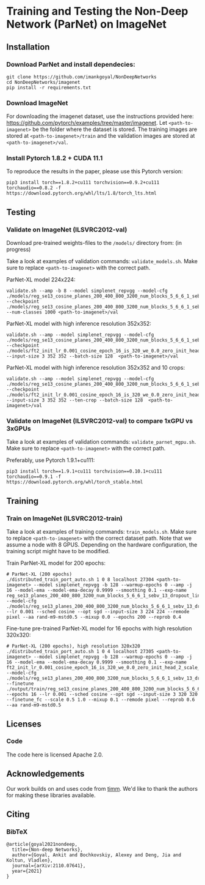 # Training and Testing the Non-Deep Network (ParNet) on ImageNet  

## Installation

### Download ParNet and install dependecies:

```
git clone https://github.com/imankgoyal/NonDeepNetworks
cd NonDeepNetworks/imagenet
pip install -r requirements.txt
```

### Download ImageNet

For downloading the imagenet dataset, use the instructions provided here: https://github.com/pytorch/examples/tree/master/imagenet. Let `<path-to-imagenet>` be the folder where the dataset is stored. The training images are stored at `<path-to-imagenet>/train` and the validation images are stored at `<path-to-imagenet>/val`.

### Install Pytorch 1.8.2 + CUDA 11.1

To reproduce the results in the paper, please use this Pytorch version:

```
pip3 install torch==1.8.2+cu111 torchvision==0.9.2+cu111 torchaudio==0.8.2 -f https://download.pytorch.org/whl/lts/1.8/torch_lts.html
```

## Testing

### Validate on ImageNet (ILSVRC2012-val)

Download pre-trained weights-files to the `/models/` directory from: (in progress)

Take a look at examples of validation commands: `validate_models.sh`. Make sure to replace `<path-to-imagenet>` with the correct path.

ParNet-XL model 224x224:
```
validate.sh --amp -b 8 --model simplenet_repvgg --model-cfg ./models/reg_se13_cosine_planes_200_400_800_3200_num_blocks_5_6_6_1_sebv_13_dropout_lin.yaml --checkpoint ./models/reg_se13_cosine_planes_200_400_800_3200_num_blocks_5_6_6_1_sebv_13_dropout_lin.pth.tar --num-classes 1000 <path-to-imagenet>/val 
```

ParNet-XL model with high inference resolution 352x352:
```
validate.sh --amp --model simplenet_repvgg --model-cfg ./models/reg_se13_cosine_planes_200_400_800_3200_num_blocks_5_6_6_1_sebv_13_dropout_lin.yaml --checkpoint ./models/ft2_init_lr_0.001_cosine_epoch_16_is_320_we_0.0_zero_init_head_2_scale_0.5_1.0_mixup_0.1_reprob_0.6.pth.tar --input-size 3 352 352 --batch-size 128  <path-to-imagenet>/val 
```

ParNet-XL model with high inference resolution 352x352 and 10 crops:
```
validate.sh --amp --model simplenet_repvgg --model-cfg ./models/reg_se13_cosine_planes_200_400_800_3200_num_blocks_5_6_6_1_sebv_13_dropout_lin.yaml --checkpoint ./models/ft2_init_lr_0.001_cosine_epoch_16_is_320_we_0.0_zero_init_head_2_scale_0.5_1.0_mixup_0.1_reprob_0.6.pth.tar --input-size 3 352 352 --ten-crop --batch-size 128  <path-to-imagenet>/val
```

### Validate on ImageNet (ILSVRC2012-val) to compare 1xGPU vs 3xGPUs

Take a look at examples of validation commands: `validate_parnet_mgpu.sh`. Make sure to replace `<path-to-imagenet>` with the correct path.

Preferably, use Pytorch 1.9.1+cu111: 
```
pip3 install torch==1.9.1+cu111 torchvision==0.10.1+cu111 torchaudio==0.9.1 -f https://download.pytorch.org/whl/torch_stable.html
```


## Training

### Train on ImageNet (ILSVRC2012-train)

Take a look at examples of training commands: `train_models.sh`. Make sure to replace `<path-to-imagenet>` with the correct dataset path. Note that we assume a node with 8 GPUS. Depending on the hardware configuration, the training script might have to be modified. 

Train ParNet-XL model for 200 epochs:

```
# ParNet-XL (200 epochs)
./distributed_train_port_auto.sh 1 0 8 localhost 27304 <path-to-imagenet> --model simplenet_repvgg -b 128 --warmup-epochs 0 --amp -j 16 --model-ema --model-ema-decay 0.9999 --smoothing 0.1 --exp-name reg_se13_planes_200_400_800_3200_num_blocks_5_6_6_1_sebv_13_dropout_lin --model-cfg ./models/reg_se13_planes_200_400_800_3200_num_blocks_5_6_6_1_sebv_13_dropout_lin.yaml --lr 0.001 --sched cosine --opt sgd --input-size 3 224 224 --remode pixel --aa rand-m9-mstd0.5 --mixup 0.0 --epochs 200 --reprob 0.4
```


Fine-tune pre-trained ParNet-XL model for 16 epochs with high resolution 320x320:

```
# ParNet-XL (200 epochs), high resolution 320x320
./distributed_train_port_auto.sh 1 0 4 localhost 27305 <path-to-imagenet> --model simplenet_repvgg -b 128 --warmup-epochs 0 --amp -j 16 --model-ema --model-ema-decay 0.9999 --smoothing 0.1 --exp-name ft2_init_lr_0.001_cosine_epoch_16_is_320_we_0.0_zero_init_head_2_scale_0.5_1.0_mixup_0.1_reprob_0.6 --model-cfg ./models/reg_se13_planes_200_400_800_3200_num_blocks_5_6_6_1_sebv_13_dropout_lin.yaml --finetune ./output/train/reg_se13_cosine_planes_200_400_800_3200_num_blocks_5_6_6_1_sebv_13_dropout_lin_0.1/last.pth.tar --epochs 16 --lr 0.001 --sched cosine --opt sgd --input-size 3 320 320 --finetune_fc --scale 0.5 1.0 --mixup 0.1 --remode pixel --reprob 0.6 --aa rand-m9-mstd0.5
```

## Licenses

### Code
The code here is licensed Apache 2.0. 

## Acknowledgements
Our work builds on and uses code from [timm](https://github.com/rwightman/pytorch-image-models). We'd like to thank the authors for making these libraries available.


## Citing

### BibTeX

```
@article{goyal2021nondeep,
  title={Non-deep Networks},
  author={Goyal, Ankit and Bochkovskiy, Alexey and Deng, Jia and Koltun, Vladlen},
  journal={arXiv:2110.07641},
  year={2021}
}
```

